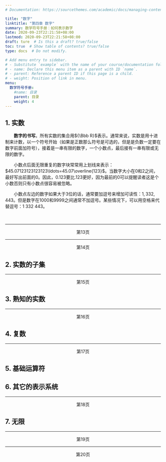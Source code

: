 ```yaml
---
# Documentation: https://sourcethemes.com/academic/docs/managing-content/

title: "数字"
linktitle: "第四章 数字"
summary: 数学符号手册：如何表示数字
date: 2020-09-23T22:21:58+08:00
lastmod: 2020-09-23T22:21:58+08:00
draft: ture  # Is this a draft? true/false
toc: true  # Show table of contents? true/false
type: docs  # Do not modify.

# Add menu entry to sidebar.
# - Substitute `example` with the name of your course/documentation folder.
# - name: Declare this menu item as a parent with ID `name`.
# - parent: Reference a parent ID if this page is a child.
# - weight: Position of link in menu.
menu:
  数学符号手册:
    #name: 目录
    parent: 目录
    weight: 4
---
```


## 1. 实数

　　**数字的书写**。所有实数的集合用${\Bbb R}$表示。通常来说，实数是用十进制来计数，以一个符号开始（如果是正数那么符号是可选的，但是是负数一定要在数字前面加符号），接着是一串有限的数字，一个小数点，最后接有一串有限或无限的数字。

　　小数点后面无限重复的数字块常常用上划线来表示：$45.07123123123123\ldots=45.07\overline{123}$。当数字大小在0和2之间，最好写出前面的0。因此，0.123要比.123更好，因为最前的0可以提醒读者这是个小数否则只有小数点很容易被忽略。

　　小数点左边的数字如果大于3位的话，通常要加逗号来增加可读性：$1,332,443$。但是数字在1000和9999之间通常不加逗号。某些情况下，可以用空格来代替逗号：$1\ 332\ 443$。

　　







---
<center> 第13页 </center>



---
<center> 第14页 </center>

## 2. 实数的子集



---
<center> 第15页 </center>





## 3. 熟知的实数



---
<center> 第16页 </center>





## 4. 复数



---
<center> 第17页 </center>



## 5. 基础运算符





## 6. 其它的表示系统



---
<center> 第18页 </center>



## 7. 无限



---
<center> 第19页 </center>



---
<center> 第20页 </center>